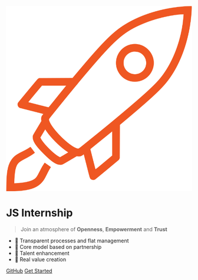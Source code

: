 <div class="ciklum-logo">
  <div class="logo"></div>
</div>

![logo](assets/images/icon.svg)

<h1 class="label">
  JS Internship 
</h1>

> Join an atmosphere of **Openness**, **Empowerment** and **Trust**

- 🔦 Transparent processes and flat management 
- 🤝 Core model based on partnership
- 🚀 Talent enhancement 
- 🤲 Real value creation

<div class="buttons">
  <a href="https://github.com/ciklum-digital/internship" target="_blank"><span>GitHub</span></a>
  <a href="#/README"><span>Get Started</span></a>
</div>
